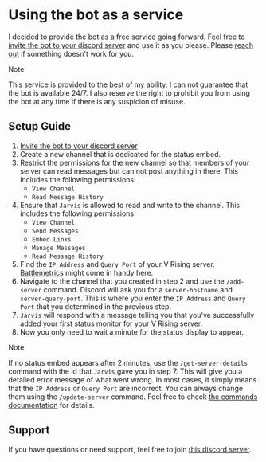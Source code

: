 # Using the bot as a service

I decided to provide the bot as a free service going forward. Feel free
to [invite the bot to your discord server](https://discord.com/oauth2/authorize?client_id=982682186207592470) and use it as you please.
Please [reach out](https://discord.gg/KcMcYKa6Nt) if something doesn't work for you.

> [!NOTE]
> This service is provided to the best of my ability. I can not guarantee that the bot is available 24/7.
> I also reserve the right to prohibit you from using the bot at any time if there is any suspicion of misuse.

## Setup Guide

1. [Invite the bot to your discord server](https://discord.com/oauth2/authorize?client_id=982682186207592470)
2. Create a new channel that is dedicated for the status embed.
3. Restrict the permissions for the new channel so that members of your server can read messages but can not post anything in there.
   This includes the following permissions:
    * `View Channel`
    * `Read Message History`
4. Ensure that `Jarvis` is allowed to read and write to the channel. This includes the following permissions:
    * `View Channel`
    * `Send Messages`
    * `Embed Links`
    * `Manage Messages`
    * `Read Message History`
5. Find the `IP Address` and `Query Port` of your V Rising server. [Battlemetrics](https://www.battlemetrics.com/servers/vrising) might come in handy here.
6. Navigate to the channel that you created in step 2 and use the `/add-server` command. Discord will ask you for a `server-hostname` and `server-query-port`.
   This is where you enter the `IP Address` and `Query Port` that you determined in the previous step.
7. `Jarvis` will respond with a message telling you that you've successfully added your first status monitor for your V Rising server.
8. Now you only need to wait a minute for the status display to appear.

> [!NOTE]
> If no status embed appears after 2 minutes, use the `/get-server-details` command with the id that `Jarvis` gave you in step 7.
> This will give you a detailed error message of what went wrong. In most cases, it simply means that the `IP Address` or `Query Port` are incorrect.
> You can always change them using the `/update-server` command. Feel free to check [the commands documentation](./commands.md) for details.

## Support

If you have questions or need support, feel free to join [this discord server](https://discord.gg/KcMcYKa6Nt).
